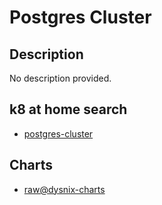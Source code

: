 # Postgres Cluster

## Description

No description provided.

## k8 at home search

- [postgres-cluster](https://nanne.dev/k8s-at-home-search/#/postgres-cluster)

## Charts

- [raw@dysnix-charts](https://dysnix.github.io/charts/)
